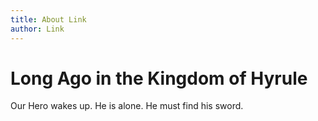 ```yaml
---
title: About Link
author: Link
---
```


# Long Ago in the Kingdom of Hyrule

Our Hero wakes up. He is alone. He must find his sword.
